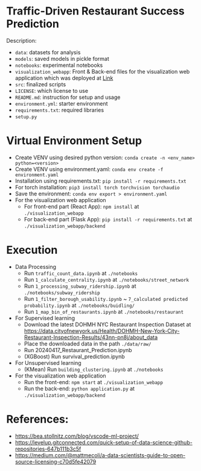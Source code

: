 # Traffic-Driven Restaurant Success Prediction
Description: 
- `data`: datasets for analysis
- `models`: saved models in pickle format
- `notebooks`: experimental notebooks
- `visualization_webapp`: Front & Back-end files for the visualization web application which was deployed at [Link](https://teamgigo.netlify.app/) 
- `src`: finalized scripts
- `LICENSE`: which license to use
- `README.md`: instruction for setup and usage
- `environment.yml`: starter environment
- `requirements.txt`: required libraries
- `setup.py`

# Virtual Environment Setup
- Create VENV using desired python version: ```conda create -n <env_name> python=<version>```
- Create VENV using environment.yaml: ```conda env create -f environment.yaml```
- Installation using requirements.txt: ```pip install -r requirements.txt```
- For torch installation: ```pip3 install torch torchvision torchaudio```
- Save the environment: ```conda env export > environment.yaml```
- For the visualization web application
  - For front-end part (React App): ```npm install``` at `./visualization_webapp`
  - For back-end part (Flask App): ```pip install -r requirements.txt``` at `./visualization_webapp/backend`

# Execution 
- Data Processing
  - Run `traffic_count_data.ipynb` at ```./notebooks``` 
  - Run `1_calculate_centrality.ipynb` at ```./notebooks/street_network```
  - Run `1_processing_subway_ridership.ipynb` at ```./notebooks/subway_ridership```
  - Run `1_filter_borough_usability.ipynb` ~ `7_calculated predicted probability.ipynb` at ```./notebooks/buidling/```
  - Run `1_map_bin_of_restaurants.ipynb` at ```./notebooks/restaurant```
- For Supervised learning
  - Download the latest DOHMH NYC Restaurant Inspection Dataset at https://data.cityofnewyork.us/Health/DOHMH-New-York-City-Restaurant-Inspection-Results/43nn-pn8j/about_data
  - Place the downloaded data in the path ```./data/raw/```
  - Run 20240417_Restaurant_Prediction.ipynb
  - (XGBoost) Run survival_prediction.ipynb
- For Unsupervised learning
  - (KMean) Run `building_clustering.ipynb` at ```./notebooks```   
- For the visualization web application
  - Run the front-end: ```npm start``` at `./visualization_webapp`
  - Run the back-end: ```python application.py``` at `./visualization_webapp/backend`
    
# References:
- https://bea.stollnitz.com/blog/vscode-ml-project/
- https://levelup.gitconnected.com/quick-setup-of-data-science-github-repositories-647b111b3c5f
- https://medium.com/@mattmecoli/a-data-scientists-guide-to-open-source-licensing-c70d5fe42079
